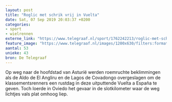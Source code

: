 ```yaml
---
layout: post
title: "Roglic met schrik vrij in Vuelta"
date: Sat, 07 Sep 2019 20:03:37 +0200
categories: 
- sport 
- wielrennen 
externe_link: "https://www.telegraaf.nl/sport/1762242213/roglic-met-schrik-vrij-in-vuelta"
feature_image: "https://www.telegraaf.nl/images/1200x630/filters:format(jpeg):quality(80)/cdn-kiosk-api.telegraaf.nl/3752efea-d206-11e9-9211-02c309bc01c1.jpg"
aantal: 53
unieke: 43
bron: De Telegraaf
---
```


<p class="intro">Op weg naar de hoofdstad van Asturië werden roemruchte beklimmingen als de Aldo de El Angliru en de Lagos de Covadongo overgeslagen om de klassementsrenners een rustdag in deze uitputtende Vuelta a España te geven. Toch loerde in Oviedo het gevaar in de slotkilometer waar de weg lichtjes vals plat omhoog liep.</p>
